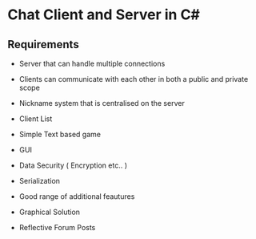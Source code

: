 # Chat Client and Server in C#

## Requirements

- Server that can handle multiple connections

- Clients can communicate with each other in both a public and private scope

- Nickname system that is centralised on the server

- Client List

- Simple Text based game 

- GUI

- Data Security ( Encryption etc.. )

- Serialization 

- Good range of additional feautures

- Graphical Solution 

- Reflective Forum Posts

